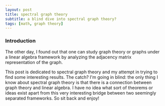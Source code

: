 ```yaml
---
layout: post
title: spectral graph theory
subtitle: a blind dive into spectral graph theory?
tags: [math, graph theory]
---
```


### Introduction
The other day, I found out that one can study graph theory or graphs under a linear algebra framework by analyzing the adjacency matrix representation of the graph. 

This post is dedicated to spectral graph theory and my attempt in trying to find some interesting results. The catch? I'm going in blind: the only thing I know about spectral graph theory is that there is a connection between graph theory and linear algebra. I have no idea what sort of theorems or ideas exist apart from this very interesting bridge between two seemingly separated frameworks. So sit back and enjoy!

